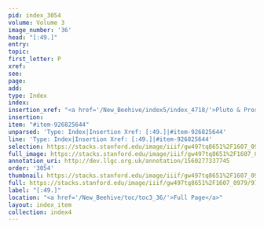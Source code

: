 ```yaml
---
pid: index_3054
volume: Volume 3
image_number: '36'
head: "[:49.]"
entry: 
topic: 
first_letter: P
xref: 
see: 
page: 
add: 
type: Index
index: 
insertion_xref: "<a href='/New_Beehive/index5/index_4718/'>Pluto & Proserp.</a>"
insertion: 
item: "#item-926825644"
unparsed: 'Type: Index|Insertion Xref: [:49.]|#item-926825644'
line: 'Type: Index|Insertion Xref: [:49.]|#item-926825644'
selection: https://stacks.stanford.edu/image/iiif/gw497tq8651%2F1607_0979/977,1869,222,125/full/0/default.jpg
full_image: https://stacks.stanford.edu/image/iiif/gw497tq8651%2F1607_0979/full/full/0/default.jpg
annotation_uri: http://dev.llgc.org.uk/annotation/1560277337745
order: '3054'
thumbnail: https://stacks.stanford.edu/image/iiif/gw497tq8651%2F1607_0979/977,1869,222,125/150,/0/default.jpg
full: https://stacks.stanford.edu/image/iiif/gw497tq8651%2F1607_0979/977,1869,222,125/full/0/default.jpg
label: "[:49.]"
location: "<a href='/New_Beehive/toc/toc3_36/'>Full Page</a>"
layout: index_item
collection: index4
---
```

